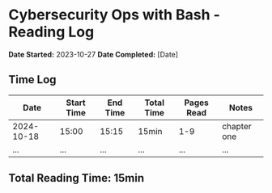 # Cybersecurity Ops with Bash - Reading Log

**Date Started:** 2023-10-27
**Date Completed:** [Date]

## Time Log

| Date       | Start Time | End Time | Total Time | Pages Read | Notes                               |
| ---------- | ---------- | -------- | ---------- | ---------- | ---------------------------------- |
| 2024-10-18 | 15:00    | 15:15         | 15min            | 1-9          | chapter one                                   |
| ...         | ...         | ...       | ...         | ...         | ...                                 |

## Total Reading Time: 15min
